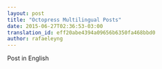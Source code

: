 ```yaml
---
layout: post
title: "Octopress Multilingual Posts"
date: 2015-06-27T02:36:53-03:00
translation_id: eff20abe4394a09656b6350fa468bbd0
author: rafaeleyng
---
```

Post in English